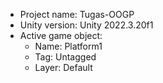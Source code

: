 <!-- UNITY CODE ASSIST INSTRUCTIONS START -->
- Project name: Tugas-OOGP
- Unity version: Unity 2022.3.20f1
- Active game object:
  - Name: Platform1
  - Tag: Untagged
  - Layer: Default
<!-- UNITY CODE ASSIST INSTRUCTIONS END -->